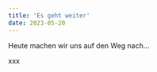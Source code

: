 ```yaml
---
title: 'Es geht weiter'
date: 2023-05-20
---
```


Heute machen wir uns auf den Weg nach...

<!--more-->

xxx
